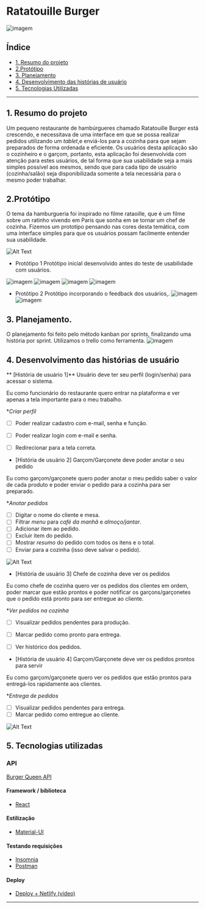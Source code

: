 # Ratatouille Burger
![imagem](Ratatouille-logo.png)

## Índice

- [1. Resumo do projeto](#1-resumo-do-projeto)
- [2.Protótipo](#2-Prototipo)
- [3. Planejamento](#3-Planejamento)
- [4. Desenvolvimento das histórias de usuário](#4-desenvolvimento-das-historias-de-usuarios)
- [5. Tecnologias Utilizadas](#5-tecnologias-utilizadas)

---

## 1. Resumo do projeto

Um pequeno restaurante de hambúrgueres chamado Ratatouille Burger está crescendo, 
e necessitava de uma interface em que se possa realizar pedidos utilizando um _tablet_,e enviá-los para a cozinha para que sejam preparados de forma ordenada e eficiente.
Os usuários desta aplicação são o cozinheiro e o garçom, portanto, esta aplicação 
foi desenvolvida com atenção para estes usuários, de tal forma que sua usabilidade
seja a mais simples possível aos mesmos, sendo que para cada tipo de usuário 
(cozinha/salão) seja disponibilizada somente a tela necessária para o mesmo poder 
trabalhar.

## 2.Protótipo
O tema da hamburgueria foi inspirado no filme rataoille, que é um filme sobre um ratinho vivendo em Paris que sonha em se tornar um chef de cozinha. Fizemos um prototipo pensando nas cores desta temática, com uma interface simples para que os usuários possam facilmente entender sua usabilidade. 

![Alt Text](https://media.giphy.com/media/wNDa1OZtvl6Fi/giphy.gif)

* Protótipo 1 
Protótipo inicial desenvolvido antes do teste de usabilidade com usuários.

![imagem](Slide1.JPG)
![imagem](Slide2.JPG)
![imagem](Slide3.JPG)
![imagem](Slide4.JPG)

* Protótipo 2
Protótipo incorporando o feedback dos usuários,. 
![imagem](Prototipo2.png)
![imagem](Prototipo2-1.png)


## 3. Planejamento.
O planejamento foi feito pelo método kanban por sprints, finalizando uma história por sprint. Utilizamos o trello como ferramenta.
![imagem](trello.png)

## 4. Desenvolvimento das histórias de usuário

** [História de usuário 1]** Usuário deve ter seu perfil (login/senha) para acessar o sistema.

Eu como funcionário do restaurante quero entrar na plataforma e ver apenas a tela importante para o meu trabalho.

**Criar perfil*

- [ ] Poder realizar cadastro com e-mail, senha e função.
- [ ] Poder realizar login com e-mail e senha.
- [ ] Redirecionar para a tela correta.


* [História de usuário 2] Garçom/Garçonete deve poder anotar o seu pedido

Eu como garçom/garçonete quero poder anotar o meu pedido saber o valor de cada
produto e poder enviar o pedido para a cozinha para ser preparado.

**Anotar pedidos*

- [ ] Digitar o nome do cliente e mesa.
- [ ] Filtrar _menu_ para _café da manhã_ e _almoço/jantar_.
- [ ] Adicionar item ao pedido.
- [ ] Excluir item do pedido.
- [ ] Mostrar _resumo_ do pedido com todos os itens e o total.
- [ ] Enviar para a cozinha (isso deve salvar o pedido).

![Alt Text](garcomhall.gif)

* [História de usuário 3] Chefe de cozinha deve ver os pedidos

Eu como chefe de cozinha quero ver os pedidos dos clientes em ordem, poder marcar que estão prontos e poder notificar os garçons/garçonetes que o pedido está pronto para ser entregue ao cliente.

**Ver pedidos na cozinha*

- [ ] Visualizar pedidos pendentes para produção.
- [ ] Marcar pedido como pronto para entrega.
- [ ] Ver histórico dos pedidos.


* [História de usuário 4] Garçom/Garçonete deve ver os pedidos prontos para servir

Eu como garçom/garçonete quero ver os pedidos que estão prontos para entregá-los rapidamente aos clientes.

**Entrega de pedidos*

- [ ] Visualizar pedidos pendentes para entrega.
- [ ] Marcar pedido como entregue ao cliente.

![Alt Text](kitchen.gif)

## 5. Tecnologias utilizadas

### API

 [Burger Queen API](https://lab-api-bq.herokuapp.com/api-docs/)

#### Framework / biblioteca

- [React](https://reactjs.org/)

#### Estilização

- [Material-UI](https://material-ui.com/)


#### Testando requisições

- [Insomnia](https://insomnia.rest/)
- [Postman](https://www.postman.com/)


#### Deploy

- [Deploy + Netlify (vídeo)](https://drive.google.com/file/d/1hzlB8dl4m0OnLLY2-WpjSLcU7eYTURRk/view)

---

